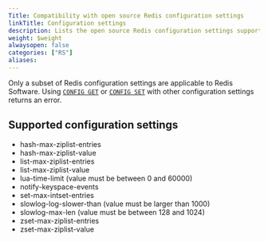 ```yaml
---
Title: Compatibility with open source Redis configuration settings
linkTitle: Configuration settings
description: Lists the open source Redis configuration settings supported by Redis Enterprise Software. 
weight: $weight
alwaysopen: false
categories: ["RS"]
aliases: 
---
```


Only a subset of Redis configuration settings are applicable to Redis Software. Using [`CONFIG GET`](https://redis.io/commands/config-get/) or [`CONFIG SET`](https://redis.io/commands/config-set/) with other configuration settings returns an error.

## Supported configuration settings

- hash-max-ziplist-entries
- hash-max-ziplist-value
- list-max-ziplist-entries
- list-max-ziplist-value
- lua-time-limit (value must be between 0 and 60000)
- notify-keyspace-events
- set-max-intset-entries
- slowlog-log-slower-than (value must be larger than 1000)
- slowlog-max-len (value must be between 128 and 1024)
- zset-max-ziplist-entries
- zset-max-ziplist-value

